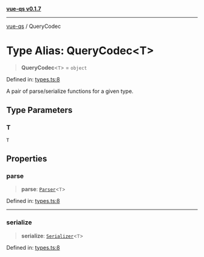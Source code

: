 [**vue-qs v0.1.7**](../README.md)

***

[vue-qs](../README.md) / QueryCodec

# Type Alias: QueryCodec\<T\>

> **QueryCodec**\<`T`\> = `object`

Defined in: [types.ts:8](https://github.com/iamsomraj/vue-qs/blob/b9909ff029be0e52ce297bc89945187d8e2b539f/src/types.ts#L8)

A pair of parse/serialize functions for a given type.

## Type Parameters

### T

`T`

## Properties

### parse

> **parse**: [`Parser`](Parser.md)\<`T`\>

Defined in: [types.ts:8](https://github.com/iamsomraj/vue-qs/blob/b9909ff029be0e52ce297bc89945187d8e2b539f/src/types.ts#L8)

***

### serialize

> **serialize**: [`Serializer`](Serializer.md)\<`T`\>

Defined in: [types.ts:8](https://github.com/iamsomraj/vue-qs/blob/b9909ff029be0e52ce297bc89945187d8e2b539f/src/types.ts#L8)
